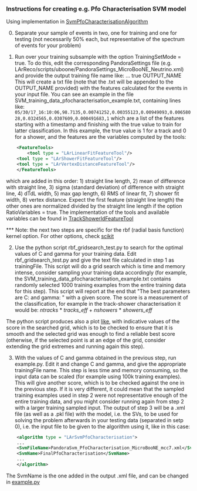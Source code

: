 ### Instructions for creating e.g. Pfo Characterisation SVM model 
Using implementation in [SvmPfoCharacterisationAlgorithm](https://github.com/PandoraPFA/LArContent/blob/master/larpandoracontent/LArTrackShowerId/SvmPfoCharacterisationAlgorithm.cc)

0. Separate your sample of events in two, one for training and one for testing (not necessarily 50% each, but representative of the spectrum of events for your problem)

1. Run over your training subsample with the option TrainingSetMode = true. To do this, edit the corresponding PandoraSettings file (e.g. LArReco/scripts/uboone/PandoraSettings_MicroBooNE_Neutrino.xml) and provide the output training file name like: 
     <algorithm type = "LArSVMClusterCharacterisation">
     ...
     <TrainingSetMode>true</TrainingSetMode>
     <TrainingOutputFileName>OUTPUT_NAME</TrainingOutputFileName>
This will create a txt file (note that the .txt will be appended to the OUTPUT_NAME provided) with the features calculated for the events in your input file. You can see an example in the file SVM_training_data_pfocharacterisation_example.txt, containing lines like: 
```05/30/17_16:10:06,98.7135,0.00741252,0.00355123,0.00949093,0.00658028,0.0324565,0.0307609,0.000491683,1``` which are a list of the features starting with a timestamp and finishing with the true value to train for latter classification. In this example, the true value is 1 for a track and 0 for a shower, and the features are the variables computed by the tools:
```xml
    <FeatureTools>
        <tool type = "LArLinearFitFeatureTool"/>
	<tool type = "LArShowerFitFeatureTool"/>
	<tool type = "LArVertexDistanceFeatureTool"/>
    </FeatureTools>
```
which are added in this order: 1) straight line length, 2) mean of difference with straight line, 3) sigma (standard deviation) of difference with straight line, 4) dTdL width, 5) max gap length, 6) RMS of linear fit, 7) shower fit width, 8) vertex distance. Expect the first feature (straight line length) the other ones are normalized divided by the straight line length if the option RatioVariables = true. 
The implementation of the tools and available variables can be found in [TrackShowerIdFeatureTool](https://github.com/PandoraPFA/LArContent/blob/master/larpandoracontent/LArTrackShowerId/TrackShowerIdFeatureTool.cc)

*** Note: the next two steps are specific for the rbf (radial basis function) kernel option. For other options, check [scikit](http://scikit-learn.org/stable/)

2. Use the python script rbf_gridsearch_test.py to search for the optimal values of C and gamma for your training data. Edit rbf_gridsearch_test.py and give the text file calculated in step 1 as trainingFile. This script will do a grid search which is time and memory intense, consider sampling your training data accordingly (for example, the SVM_training_data_pfocharacterisation_example.txt contains randomly selected 1000 training examples from the entire training data for this step). This script will report at the end that "The best parameters are C: and gamma: " with a given score. The score is a measurement of the classification, for example in the track-shower characterisation it would be: _ntracks_ * _tracks\_eff_ + _nshowers_ * _showers\_eff_

The python script produces also a plot [like](https://github.com/PandoraPFA/MachineLearningData/blob/master/Example_rbf_output.png), with indicative values of the score in the searched grid, which is to be checked to ensure that it is smooth and the selected grid was enough to find a reliable best score (otherwise, if the selected point is at an edge of the grid, consider extending the grid extremes and running again this step).

3. With the values of C and gamma obtained in the previous step, run example.py. Edit it and change C and gamma, and give the appropriate trainingFile name. This step is less time and memory consuming, so the input data can be scaled (for example using 100k training examples). This will give another score, which is to be checked against the one in the previous step. If it is very different, it could mean that the sampled training examples used in step 2 were not representative enough of the entire training data, and you might consider running again from step 2 with a larger training sampled input. The output of step 3 will be a .xml file (as well as a .pkl file) with the model, i.e. the SVs, to be used for solving the problem afterwards in your testing data (separated in setp 0), i.e. the input file to be given to the algorithm using it, like in this case:
```xml
    <algorithm type = "LArSvmPfoCharacterisation">
	...
	<SvmFileName>PandoraSvm_PfoCharacterisation_MicroBooNE_mcc7.xml</SvmFileName>
	<SvmName>FinalPfoCharacterisation</SvmName>
	...
    </algorithm>
```

The SvmName is the one added in the output .xml file, and can be changed in [example.py](https://github.com/PandoraPFA/MachineLearningData/blob/master/scripts/example.py)
